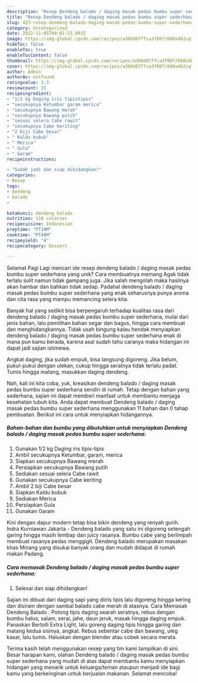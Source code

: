```yaml
---
description: "Resep Dendeng balado / daging masak pedas bumbu super sederhana yang Lezat Sekali"
title: "Resep Dendeng balado / daging masak pedas bumbu super sederhana yang Lezat Sekali"
slug: 423-resep-dendeng-balado-daging-masak-pedas-bumbu-super-sederhana-yang-lezat-sekali
category: Uncategorized
date: 2022-11-05T09:01:53.093Z
image: https://img-global.cpcdn.com/recipes/a368d87ffca3f00f/680x482cq70/dendeng-balado-daging-masak-pedas-bumbu-super-sederhana-foto-resep-utama.jpg
hideToc: false
enableToc: true
enableTocContent: false
thumbnail: https://img-global.cpcdn.com/recipes/a368d87ffca3f00f/680x482cq70/dendeng-balado-daging-masak-pedas-bumbu-super-sederhana-foto-resep-utama.jpg
cover: https://img-global.cpcdn.com/recipes/a368d87ffca3f00f/680x482cq70/dendeng-balado-daging-masak-pedas-bumbu-super-sederhana-foto-resep-utama.jpg
author: Admin
authorAv: notfound
ratingvalue: 3.3
reviewcount: 15
recipeingredient:
- "1/2 kg Daging iris tipistipis"
- "secukupnya Ketumbar garam merica"
- "secukupnya Bawang merah"
- "secukupnya Bawang putih"
- "sesuai selera Cabe rawit"
- "secukupnya Cabe keriting"
- "2 biji Cabe besar"
- " Kaldu bubuk"
- " Merica"
- " Gula"
- " Garam"
recipeinstructions:

- "Sudah jadi dan siap dihidangkan!"
categories:
- Resep
tags:
- dendeng
- balado
- 

katakunci: dendeng balado  
nutrition: 118 calories
recipecuisine: Indonesian
preptime: "PT19M"
cooktime: "PT40M"
recipeyield: "4"
recipecategory: Dessert

---
```



Selamat Pagi Lagi mencari ide resep dendeng balado / daging masak pedas bumbu super sederhana yang unik? Cara membuatnya memang Agak tidak terlalu sulit namun tidak gampang juga. Jika salah mengolah maka hasilnya akan hambar dan bahkan tidak sedap. Padahal dendeng balado / daging masak pedas bumbu super sederhana yang enak seharusnya punya aroma dan cita rasa yang mampu memancing selera kita.


Banyak hal yang sedikit bisa berpengaruh terhadap kualitas rasa dari dendeng balado / daging masak pedas bumbu super sederhana, mulai dari jenis bahan, lalu pemilihan bahan segar dan bagus, hingga cara membuat dan menghidangkannya. Tidak usah bingung kalau hendak menyiapkan dendeng balado / daging masak pedas bumbu super sederhana enak di mana pun kamu berada, karena asal sudah tahu caranya maka hidangan ini dapat jadi sajian istimewa.

Angkat daging, jika sudah empuk, bisa langsung digoreng. Jika belum, pukul-pukul dengan ulekan, cukup hingga seratnya tidak terlalu padat. Tumis hingga matang, masukkan daging dendeng.


Nah, kali ini kita coba, yuk, kreasikan dendeng balado / daging masak pedas bumbu super sederhana sendiri di rumah. Tetap dengan bahan yang sederhana, sajian ini dapat memberi manfaat untuk membantu menjaga kesehatan tubuh kita. Anda dapat membuat Dendeng balado / daging masak pedas bumbu super sederhana menggunakan 11 bahan dan 0 tahap pembuatan. Berikut ini cara untuk menyiapkan hidangannya.

<!--inarticleads1-->

##### Bahan-bahan dan bumbu yang dibutuhkan untuk menyiapkan Dendeng balado / daging masak pedas bumbu super sederhana:

1. Gunakan 1/2 kg Daging iris tipis-tipis
1. Ambil secukupnya Ketumbar, garam, merica
1. Siapkan secukupnya Bawang merah
1. Persiapkan secukupnya Bawang putih
1. Sediakan sesuai selera Cabe rawit
1. Gunakan secukupnya Cabe keriting
1. Ambil 2 biji Cabe besar
1. Siapkan  Kaldu bubuk
1. Sediakan  Merica
1. Persiapkan  Gula
1. Gunakan  Garam


Kini dengan dapur modern tetap bisa bikin dendeng yang renyah gurih. Indra Kurniawan Jakarta - Dendeng balado yang satu ini digoreng setengah garing hingga masih lembap dan juicy rasanya. Bumbu cabe yang berlimpah membuat rasanya pedas menggigit. Dendeng balado merupakan masakan khas Minang yang disukai banyak orang dan mudah didapat di rumah makan Padang. 

<!--inarticleads2-->

##### Cara memasak Dendeng balado / daging masak pedas bumbu super sederhana:


1. Selesai dan siap dihidangkan!

Sajian ini dibuat dari daging sapi yang diiris tipis lalu digoreng hingga kering dan disiram dengan sambal balado cabe merah di atasnya. Cara Memasak Dendeng Balado : Potong tipis daging searah seratnya, rebus dengan bumbu halus, salam, serai, jahe, daun jeruk, masak hingga daging empuk. Panaskan Bertolli Extra Light, lalu goreng daging tipis hingga garing dan matang kedua sisinya, angkat. Rebus sebentar cabe dan bawang, uleg kasar, lalu tumis. Haluskan dengan blender atau cobek secara merata. 

Terima kasih telah menggunakan resep yang tim kami tampilkan di sini. Besar harapan kami, olahan Dendeng balado / daging masak pedas bumbu super sederhana yang mudah di atas dapat membantu kamu menyiapkan hidangan yang menarik untuk keluarga/teman ataupun menjadi ide bagi kamu yang berkeinginan untuk berjualan makanan. Selamat mencoba!
